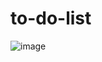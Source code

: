 # to-do-list
![image](https://github.com/user-attachments/assets/09482d59-b034-4c5e-860c-8c43d540f2e6)
